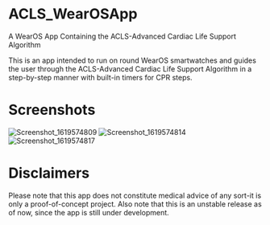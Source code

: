 # ACLS_WearOSApp
A WearOS App Containing the ACLS-Advanced Cardiac Life Support Algorithm

This is an app intended to run on round WearOS smartwatches and guides the user through the ACLS-Advanced Cardiac Life Support Algorithm in a step-by-step manner with built-in timers for CPR steps. 

# Screenshots
![Screenshot_1619574809](https://user-images.githubusercontent.com/71000952/116335227-7e472900-a7a4-11eb-8786-cd28f37edacd.png)
![Screenshot_1619574814](https://user-images.githubusercontent.com/71000952/116335229-80a98300-a7a4-11eb-950f-4a17d542da5a.png)
![Screenshot_1619574817](https://user-images.githubusercontent.com/71000952/116335237-82734680-a7a4-11eb-8f6a-83b7f7c4fbe5.png)

# Disclaimers
Please note that this app does not constitute medical advice of any sort-it is only a proof-of-concept project. Also note that this is an unstable release as of now, since the app is still under development.

